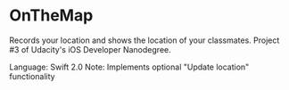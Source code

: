 # OnTheMap
Records your location and shows the location of your classmates. Project #3 of Udacity's iOS Developer Nanodegree.

Language: Swift 2.0
Note: Implements optional "Update location" functionality
